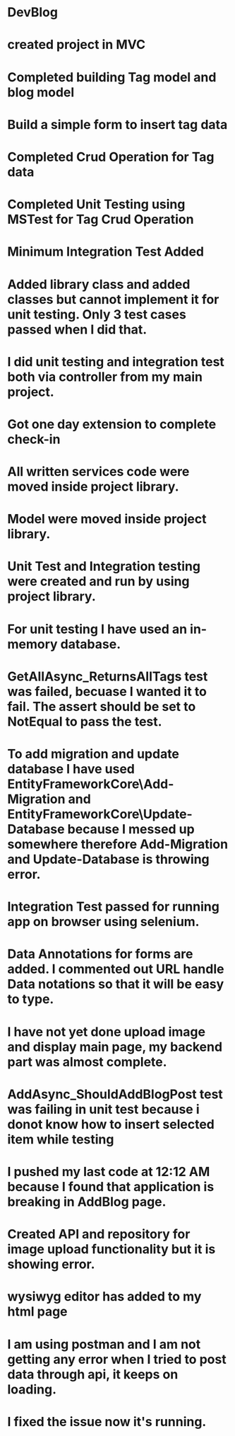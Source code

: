 # DevBlog
# created project in MVC
# Completed building Tag model and blog model
# Build a simple form to insert tag data
# Completed Crud Operation for Tag data
# Completed Unit Testing using MSTest for Tag Crud Operation
# Minimum Integration Test Added
# Added library class and added classes but cannot implement it for unit testing. Only 3 test cases passed when I did that.
# I did unit testing and integration test both via controller from my main project.
# Got one day extension to complete check-in
# All written services code were moved inside project library.
# Model were moved inside project library.
# Unit Test and Integration testing were created and run by using project library.
# For unit testing I have used an in-memory database.
# GetAllAsync_ReturnsAllTags test was failed, becuase I wanted it to fail. The assert should be set to NotEqual to pass the test.
# To add migration and update database I have used EntityFrameworkCore\Add-Migration and EntityFrameworkCore\Update-Database because I messed up somewhere therefore Add-Migration and Update-Database is throwing error. 
# Integration Test passed for running app on browser using selenium.
# Data Annotations for forms are added. I commented out URL handle Data notations so that it will be easy to type.
# I have not yet done upload image and display main page, my backend part was almost complete.
# AddAsync_ShouldAddBlogPost test was failing in unit test because i donot know how to insert selected item while testing
# I pushed my last code at 12:12 AM because I found that application is breaking in AddBlog page.
# Created API and repository for image upload functionality but it is showing error.
# wysiwyg editor has added to my html page
# I am using postman and I am not getting any error when I tried to post data through api, it keeps on loading.
# I fixed the issue now it's running.





